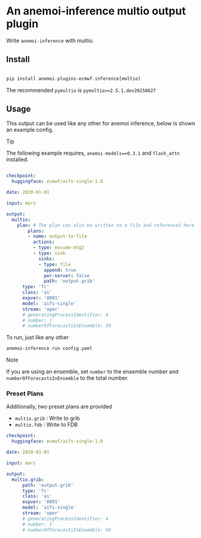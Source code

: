 # An anemoi-inference multio output plugin

Write `anemoi-inference` with multio.

## Install

```python

pip install anemoi-plugins-ecmwf-inference[multio]

```

The recommended `pymultio` is `pymultio>=2.5.1.dev20250627`

## Usage

This output can be used like any other for anemoi inference, below is shown an example config.

> [!TIP]
> The following example requires, `anemoi-models==0.3.1` and `flash_attn` installed.

```yaml

checkpoint:
  huggingface: ecmwf/aifs-single-1.0

date: 2020-01-01

input: mars

output:
  multio:
    plan: # The plan can also be written to a file and referenced here
        plans:
        - name: output-to-file
          actions:
          - type: encode-mtg2
          - type: sink
            sinks:
            - type: file
              append: true
              per-server: false
              path: 'output.grib'
      type: 'fc'
      class: 'ai'
      expver: '0001'
      model: 'aifs-single'
      stream: 'oper'
      # generatingProcessIdentifier: 4
      # number: 1
      # numberOfForecastsInEnsemble: 50
```

To run, just like any other

```bash
anemoi-inference run config.yaml
```

> [!NOTE]
> If you are using an ensemble, set `number` to the ensemble number and `numberOfForecastsInEnsemble` to the total number.

### Preset Plans

Additionally, two preset plans are provided

- `multio.grib` : Write to grib
- `multio.fdb`  : Write to FDB

```yaml
checkpoint:
  huggingface: ecmwf/aifs-single-1.0

date: 2020-01-01

input: mars

output:
  multio.grib:
      path: 'output.grib'
      type: 'fc'
      class: 'ai'
      expver: '0001'
      model: 'aifs-single'
      stream: 'oper'
      # generatingProcessIdentifier: 4
      # number: 1
      # numberOfForecastsInEnsemble: 50
```
